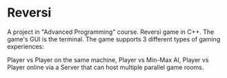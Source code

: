 # Reversi

A project in "Advanced Programming" course.
Reversi game in C++.
The game's GUI is the terminal.
The game supports 3 different types of gaming experiences:

Player vs Player on the same machine,
Player vs Min-Max AI,
Player vs Player online via a Server that can host multiple parallel game rooms.

